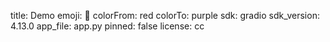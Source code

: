 title: Demo
emoji: 🐨
colorFrom: red
colorTo: purple
sdk: gradio
sdk_version: 4.13.0
app_file: app.py
pinned: false
license: cc
